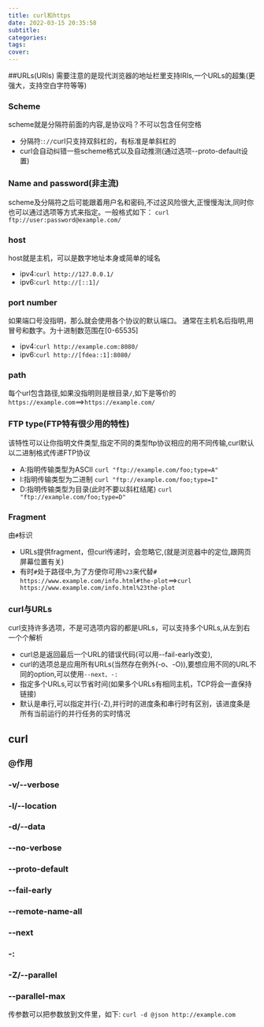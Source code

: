 ```yaml
---
title: curl和https
date: 2022-03-15 20:35:58
subtitle:
categories:
tags:
cover:
---
```

##URLs(URIs)
需要注意的是现代浏览器的地址栏里支持IRIs,一个URLs的超集(更强大，支持空白字符等等)
### Scheme
scheme就是分隔符前面的内容,是协议吗？不可以包含任何空格
- 分隔符:`://`curl只支持双斜杠的，有标准是单斜杠的
- curl会自动纠错一些scheme格式以及自动推测(通过选项--proto-default设置)
### Name and password(非主流)
scheme及分隔符之后可能跟着用户名和密码,不过这风险很大,正慢慢淘汰,同时你也可以通过选项等方式来指定。一般格式如下：
`curl ftp://user:password@example.com/`
### host
host就是主机，可以是数字地址本身或简单的域名
- ipv4:`curl http://127.0.0.1/`
- ipv6:`curl http://[::1]/`
### port number
如果端口号没指明，那么就会使用各个协议的默认端口。
通常在主机名后指明,用冒号和数字。为十进制数范围在[0-65535]
- ipv4:`curl http://example.com:8080/`
- ipv6:`curl http://[fdea::1]:8080/`
### path
每个url包含路径,如果没指明则是根目录`/`,如下是等价的
`https://example.com`==>`https://example.com/`
### FTP type(FTP特有很少用的特性)
该特性可以让你指明文件类型,指定不同的类型ftp协议相应的用不同传输,curl默认以二进制格式传递FTP协议
- A:指明传输类型为ASCII
`curl "ftp://example.com/foo;type=A"`
- I:指明传输类型为二进制
`curl "ftp://example.com/foo;type=I"`
- D:指明传输类型为目录(此时不要以斜杠结尾)
`curl "ftp://example.com/foo;type=D"`
### Fragment
由`#`标识
- URLs提供fragment，但curl传递时，会忽略它,(就是浏览器中的定位,跟网页屏幕位置有关)
- 有时`#`处于路径中,为了方便你可用`%23`来代替`#`
`https://www.example.com/info.html#the-plot`==>`curl https://www.example.com/info.html%23the-plot`
### curl与URLs
curl支持许多选项，不是可选项内容的都是URLs，可以支持多个URLs,从左到右一个个解析
- curl总是返回最后一个URL的错误代码(可以用--fail-early改变),
- curl的选项总是应用所有URLs(当然存在例外(-o、-O)),要想应用不同的URL不同的option,可以使用`--next、-:`
- 指定多个URLs,可以节省时间(如果多个URLs有相同主机，TCP将会一直保持链接)
- 默认是串行,可以指定并行(-Z),并行时的进度条和串行时有区别，该进度条是所有当前运行的并行任务的实时情况

## curl
### @作用
### -v/--verbose
### -l/--location
### -d/--data
### --no-verbose
### --proto-default
### --fail-early
### --remote-name-all
### --next
### -:
### -Z/--parallel
### --parallel-max
传参数可以把参数放到文件里，如下:
`curl -d @json http://example.com`
